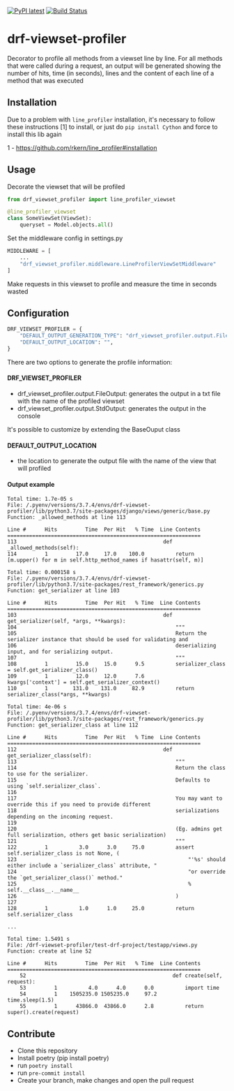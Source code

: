 [![PyPI latest](https://img.shields.io/pypi/v/drf-viewset-profiler.svg)](https://pypi.python.org/pypi/drf-viewset-profiler)
[![Build Status](https://travis-ci.org/fvlima/drf-viewset-profiler.svg?branch=master)](https://travis-ci.org/fvlima/drf-viewset-profiler)

# drf-viewset-profiler

Decorator to profile all methods from a viewset line by line. For all methods that were called during a request, an output
will be generated showing the number of hits, time (in seconds), lines and the content of each line of a method that was executed

## Installation
Due to a problem with `line_profiler` installation, it's necessary to follow these instructions [1] to install, or just do `pip install Cython` and force to install this lib again

1 - https://github.com/rkern/line_profiler#installation

## Usage

Decorate the viewset that will be profiled

```python
from drf_viewset_profiler import line_profiler_viewset

@line_profiler_viewset
class SomeViewSet(ViewSet):
    queryset = Model.objects.all()
```

Set the middleware config in settings.py

```python
MIDDLEWARE = [
    ...
    "drf_viewset_profiler.middleware.LineProfilerViewSetMiddleware"
]
```

Make requests in this viewset to profile and measure the time in seconds wasted

## Configuration

```python
DRF_VIEWSET_PROFILER = {
    "DEFAULT_OUTPUT_GENERATION_TYPE": "drf_viewset_profiler.output.FileOutput",
    "DEFAULT_OUTPUT_LOCATION": "",
}
```

There are two options to generate the profile information:

#### DRF_VIEWSET_PROFILER
- drf_viewset_profiler.output.FileOutput: generates the output in a txt file with the name of the profiled viewset
- drf_viewset_profiler.output.StdOutput: generates the output in the console

It's possible to customize by extending the BaseOuput class

#### DEFAULT_OUTPUT_LOCATION
- the location to generate the output file with the name of the view that will profiled

#### Output example

```
Total time: 1.7e-05 s
File: /.pyenv/versions/3.7.4/envs/drf-viewset-profiler/lib/python3.7/site-packages/django/views/generic/base.py
Function: _allowed_methods at line 113

Line #      Hits         Time  Per Hit   % Time  Line Contents
==============================================================
113                                               def _allowed_methods(self):
114         1         17.0     17.0    100.0          return [m.upper() for m in self.http_method_names if hasattr(self, m)]

Total time: 0.000158 s
File: /.pyenv/versions/3.7.4/envs/drf-viewset-profiler/lib/python3.7/site-packages/rest_framework/generics.py
Function: get_serializer at line 103

Line #      Hits         Time  Per Hit   % Time  Line Contents
==============================================================
103                                               def get_serializer(self, *args, **kwargs):
104                                                   """
105                                                   Return the serializer instance that should be used for validating and
106                                                   deserializing input, and for serializing output.
107                                                   """
108         1         15.0     15.0      9.5          serializer_class = self.get_serializer_class()
109         1         12.0     12.0      7.6          kwargs['context'] = self.get_serializer_context()
110         1        131.0    131.0     82.9          return serializer_class(*args, **kwargs)

Total time: 4e-06 s
File: /.pyenv/versions/3.7.4/envs/drf-viewset-profiler/lib/python3.7/site-packages/rest_framework/generics.py
Function: get_serializer_class at line 112

Line #      Hits         Time  Per Hit   % Time  Line Contents
==============================================================
112                                               def get_serializer_class(self):
113                                                   """
114                                                   Return the class to use for the serializer.
115                                                   Defaults to using `self.serializer_class`.
116  
117                                                   You may want to override this if you need to provide different
118                                                   serializations depending on the incoming request.
119  
120                                                   (Eg. admins get full serialization, others get basic serialization)
121                                                   """
122         1          3.0      3.0     75.0          assert self.serializer_class is not None, (
123                                                       "'%s' should either include a `serializer_class` attribute, "
124                                                       "or override the `get_serializer_class()` method."
125                                                       % self.__class__.__name__
126                                                   )
127  
128         1          1.0      1.0     25.0          return self.serializer_class  

...

Total time: 1.5491 s
File: /drf-viewset-profiler/test-drf-project/testapp/views.py
Function: create at line 52

Line #      Hits         Time  Per Hit   % Time  Line Contents
==============================================================
    52                                               def create(self, request):
    53         1          4.0      4.0      0.0          import time
    54         1    1505235.0 1505235.0     97.2          time.sleep(1.5)
    55         1      43866.0  43866.0      2.8          return super().create(request)  
```  

## Contribute

- Clone this repository
- Install poetry (pip install poetry)
- run `poetry install`
- run `pre-commit install`
- Create your branch, make changes and open the pull request
